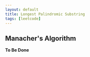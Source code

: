 ```yaml
---
layout: default
title: Longest Palindromic Substring
tags: [leetcode]
---
```


## Manacher's Algorithm

**To Be Done**
